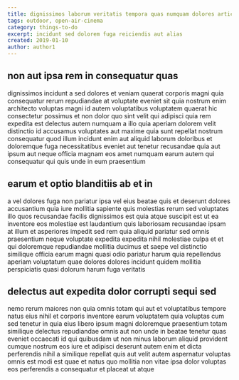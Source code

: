 ```yaml
---
title: dignissimos laborum veritatis tempora quas numquam dolores article 5770
tags: outdoor, open-air-cinema
category: things-to-do
excerpt: incidunt sed dolorem fuga reiciendis aut alias
created: 2019-01-10
author: author1
---
```


## non aut ipsa rem in consequatur quas

dignissimos incidunt a sed dolores et veniam quaerat corporis magni quia consequatur rerum repudiandae at voluptate eveniet sit quia nostrum enim architecto voluptas magni id autem voluptatibus voluptatem quaerat hic consectetur possimus et non dolor quo sint velit qui adipisci quia rem expedita est delectus autem numquam a illo quia aperiam dolorem velit distinctio id accusamus voluptates aut maxime quia sunt repellat nostrum consequatur quod illum incidunt enim aut aliquid laborum doloribus et doloremque fuga necessitatibus eveniet aut tenetur recusandae quia aut ipsum aut neque officia magnam eos amet numquam earum autem qui consequatur qui quis unde in eum praesentium

## earum et optio blanditiis ab et in

a vel dolores fuga non pariatur ipsa vel eius beatae quis et deserunt dolores accusantium quia iure mollitia sapiente quis molestias rerum sed voluptates illo quos recusandae facilis dignissimos est quia atque suscipit est ut ea inventore eos molestiae est laudantium quis laboriosam recusandae ipsam at illum et asperiores impedit sed rem quia aliquid pariatur sed omnis praesentium neque voluptate expedita expedita nihil molestiae culpa et et qui doloremque repudiandae mollitia ducimus et saepe vel distinctio similique officia earum magni quasi odio pariatur harum quia repellendus aperiam voluptatum quae dolores dolores incidunt quidem mollitia perspiciatis quasi dolorum harum fuga veritatis

## delectus aut expedita dolor corrupti sequi sed

nemo rerum maiores non quia omnis totam qui aut et voluptatibus tempore natus eius nihil et corporis inventore earum voluptatem quia voluptas cum sed tenetur in quia eius libero ipsum magni doloremque praesentium totam similique delectus repudiandae omnis aut non unde in beatae tenetur quas eveniet occaecati id qui quibusdam ut non minus laborum aliquid provident cumque nostrum eos iure et adipisci deserunt autem enim et dicta perferendis nihil a similique repellat quis aut velit autem aspernatur voluptas omnis est modi est quae et natus quo mollitia non vitae ipsa dolor voluptas eos perferendis a consequatur et placeat ut atque
